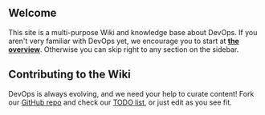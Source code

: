
## Welcome
This site is a multi-purpose Wiki and knowledge base about DevOps. If you aren't very familiar with DevOps yet, we encourage you to start at <a href="overview.html" style="font-weight: bold">the overview</a>. Otherwise you can skip right to any section on the sidebar.

## Contributing to the Wiki
DevOps is always evolving, and we need your help to curate content! Fork our [GitHub repo](https://github.com/peterwwillis/devopsyoga-content/) and check our [TODO list](https://github.com/peterwwillis/devopsyoga-content/blob/gh-pages/TODO.md), or just edit as you see fit.

